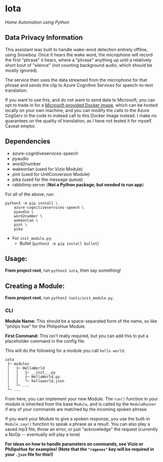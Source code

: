 # Iota

_Home Automation using Python_

## Data Privacy Information

This assistant was built to handle wake-word detection entirely offline, using
Snowboy.  Once it hears the wake word, the microphone will record the first
"phrase" it hears, where a "phrase" anything up until a relatively short bout of
"silence" (not counting background audio, which should be mostly ignored).

The service then uses the data streamed from the microphone for that phrase and
sends the clip to Azure Cognitive Services for speech-to-text translation.

If you want to use this, and do not want to send data to Microsoft, you can opt
to trade in for a [Microsoft-provided Docker image](https://docs.microsoft.com/en-us/azure/cognitive-services/speech-service/speech-container-howto), which can be hosted locally on
your own machine, and you can modify the calls to the Azure CogServ in the code
to instead call to this Docker image instead.  I make no guarantees on the quality
of translation, as I have not tested it for myself.  Caveat emptor.

## Dependencies

- azure-cognitiveservices-speech
- pyaudio
- word2number
- wakeonlan (used for Vizio Module)
- pint (used for UnitConversion Module)
- pika (used for the message queue)
- rabbitmq-server (**Not a Python package, but needed to run app**)

For all of the above, run:

```
python3 -m pip install \
    azure-cognitiveservices-speech \
    pyaudio \
    word2number \
    wakeonlan \
    pint \
    pika
```

- For `init_module.py`:
  - Bullet (`python3 -m pip install bullet`)

## Usage:

**From project root**, run `python3 iota`, then say something!

## Creating a Module:

**From project root**, run `python3 tools/init_module.py`.

### CLI

**Module Name:**  This should be a space-separated form of the name, so like
"philips hue" for the PhilipsHue Module.

**First Command:**  This isn't really required, but you can add this to put a
placeholder command in the config file.

This will do the following for a module you call `hello world`:
```
iota
 ├─ modules
 │   ├─ HelloWorld
 │   │   ├─ __init__.py
 │   │   ├─ HelloWorld.py
 │   │   └─ helloworld.json
 │   └─ ...
 └─ ...
```

From here, you can implement your new Module.  The `run()` function in your module
is inherited from the base `Module`, and is called by the `ModuleRunner` if any of your
commands are matched by the incoming spoken phrase.

If you want your Module to give a spoken response, you use the built-in `Module.say()` function
to speak a phrase as a result.  You can also play a saved mp3 file, throw an error, or just
"acknowledge" the request (currently a NoOp -- eventually will play a tone)

**For ideas on how to handle parameters on commands, see Vizio or PhilipsHue for examples! (Note that the `"regexes"` key will be required in your `.json` file for this!)**
